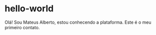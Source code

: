 # hello-world
Olá!
Sou Mateus Alberto, estou conhecendo a plataforma.
Este é o meu primeiro contato.
